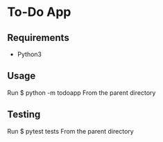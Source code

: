 # To-Do App

## Requirements

* Python3

## Usage

Run
$ python -m todoapp
From the parent directory

## Testing

Run
$ pytest tests
From the parent directory
